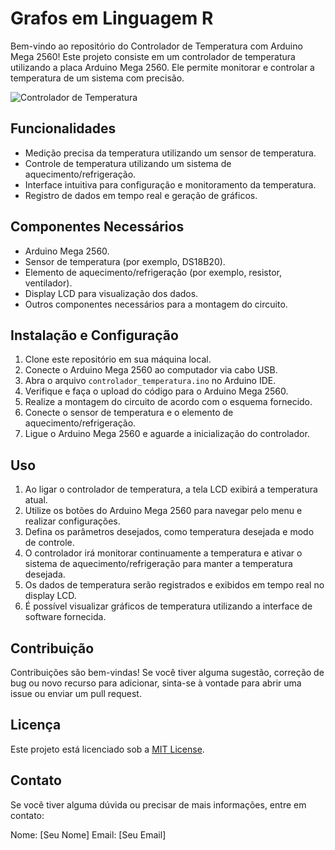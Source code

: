 # Grafos em Linguagem R

Bem-vindo ao repositório do Controlador de Temperatura com Arduino Mega 2560! Este projeto consiste em um controlador de temperatura utilizando a placa Arduino Mega 2560. Ele permite monitorar e controlar a temperatura de um sistema com precisão.

![Controlador de Temperatura](![image](https://github.com/riquelmept/EscolhasGrafo/assets/100944831/8bde8a24-4c32-4a33-857e-3dd5ad3a4e56)
)

## Funcionalidades

- Medição precisa da temperatura utilizando um sensor de temperatura.
- Controle de temperatura utilizando um sistema de aquecimento/refrigeração.
- Interface intuitiva para configuração e monitoramento da temperatura.
- Registro de dados em tempo real e geração de gráficos.

## Componentes Necessários

- Arduino Mega 2560.
- Sensor de temperatura (por exemplo, DS18B20).
- Elemento de aquecimento/refrigeração (por exemplo, resistor, ventilador).
- Display LCD para visualização dos dados.
- Outros componentes necessários para a montagem do circuito.

## Instalação e Configuração

1. Clone este repositório em sua máquina local.
2. Conecte o Arduino Mega 2560 ao computador via cabo USB.
3. Abra o arquivo `controlador_temperatura.ino` no Arduino IDE.
4. Verifique e faça o upload do código para o Arduino Mega 2560.
5. Realize a montagem do circuito de acordo com o esquema fornecido.
6. Conecte o sensor de temperatura e o elemento de aquecimento/refrigeração.
7. Ligue o Arduino Mega 2560 e aguarde a inicialização do controlador.

## Uso

1. Ao ligar o controlador de temperatura, a tela LCD exibirá a temperatura atual.
2. Utilize os botões do Arduino Mega 2560 para navegar pelo menu e realizar configurações.
3. Defina os parâmetros desejados, como temperatura desejada e modo de controle.
4. O controlador irá monitorar continuamente a temperatura e ativar o sistema de aquecimento/refrigeração para manter a temperatura desejada.
5. Os dados de temperatura serão registrados e exibidos em tempo real no display LCD.
6. É possível visualizar gráficos de temperatura utilizando a interface de software fornecida.

## Contribuição

Contribuições são bem-vindas! Se você tiver alguma sugestão, correção de bug ou novo recurso para adicionar, sinta-se à vontade para abrir uma issue ou enviar um pull request.

## Licença

Este projeto está licenciado sob a [MIT License](LICENSE).

## Contato

Se você tiver alguma dúvida ou precisar de mais informações, entre em contato:

Nome: [Seu Nome]
Email: [Seu Email]

